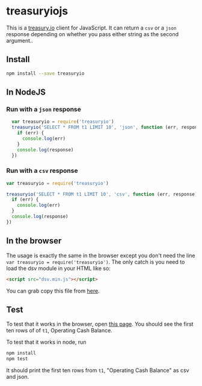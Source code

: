 treasuryiojs
=====

This is a [treasury.io](http://treasury.io) client for JavaScript. It can return a `csv` or a `json` response depending on whether you pass either string as the second argument..

## Install

```sh
npm install --save treasuryio
```

## In NodeJS

### Run with a `json` response

```js
  var treasuryio = require('treasuryio')
  treasuryio('SELECT * FROM t1 LIMIT 10', 'json', function (err, response) {
    if (err) {
      console.log(err)
    }
    console.log(response)
  })
```

### Run with a `csv` response

```js
var treasuryio = require('treasuryio')

treasuryio('SELECT * FROM t1 LIMIT 10', 'csv', function (err, response) {
  if (err) {
    console.log(err)
  }
  console.log(response)
})
```

## In the browser

The usage is exactly the same in the browser except you don't need the line `var treasuryio = require('treasuryio')`. The only catch is you need to load the dsv module in your HTML like so:

```html
<script src="dsv.min.js"></script>
```

You can grab copy this file from [here](https://raw.githubusercontent.com/csvsoundsystem/treasuryiojs/master/test/dsv.min.js).

## Test

To test that it works in the browser, open [this page](test/index.html).
You should see the first ten rows of of `t1`, Operating Cash Balance.

To test that it works in node, run

```sh
npm install
npm test
```

It should print the first ten rows from `t1`, "Operating Cash Balance" as csv and json.
